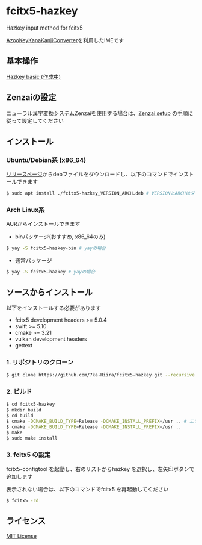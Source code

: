 # fcitx5-hazkey
Hazkey input method for fcitx5

[AzooKeyKanaKanjiConverter](https://github.com/ensan-hcl/AzooKeyKanaKanjiConverter)を利用したIMEです

## 基本操作
[Hazkey basic (作成中)](./docs/basic.md)

## Zenzaiの設定
ニューラル漢字変換システムZenzaiを使用する場合は、[Zenzai setup](./docs/zenzai.md) の手順に従って設定してください

## インストール

### Ubuntu/Debian系 (x86_64)
[リリースページ](https://github.com/7ka-Hiira/fcitx5-hazkey/releases/latest)からdebファイルをダウンロードし、以下のコマンドでインストールできます
```sh
$ sudo apt install ./fcitx5-hazkey_VERSION_ARCH.deb # VERSIONとARCHはダウンロードしたファイル名に合わせてください
```

### Arch Linux系
AURからインストールできます

- binパッケージ(おすすめ, x86_64のみ)
```sh
$ yay -S fcitx5-hazkey-bin # yayの場合
```

- 通常パッケージ
```sh
$ yay -S fcitx5-hazkey # yayの場合
```

## ソースからインストール
以下をインストールする必要があります
  - fcitx5 development headers >= 5.0.4
  - swift >= 5.10
  - cmake >= 3.21
  - vulkan development headers
  - gettext

### 1. リポジトリのクローン
```sh
$ git clone https://github.com/7ka-Hiira/fcitx5-hazkey.git --recursive
```

### 2. ビルド

```sh
$ cd fcitx5-hazkey
$ mkdir build
$ cd build
$ cmake -DCMAKE_BUILD_TYPE=Release -DCMAKE_INSTALL_PREFIX=/usr .. # エラーが発生しますが、無視してもう一度実行します
$ cmake -DCMAKE_BUILD_TYPE=Release -DCMAKE_INSTALL_PREFIX=/usr ..
$ make
$ sudo make install
```

### 3. fcitx5 の設定
fcitx5-configtool を起動し、右のリストからhazkey を選択し、左矢印ボタンで追加します

表示されない場合は、以下のコマンドでfcitx5 を再起動してください
```sh
$ fcitx5 -rd
```

## ライセンス
[MIT License](./LICENSE)
